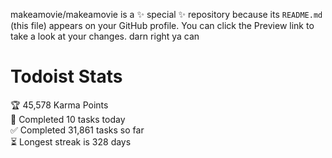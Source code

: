makeamovie/makeamovie is a ✨ special ✨ repository because its `README.md` (this file) appears on your GitHub profile.
You can click the Preview link to take a look at your changes. darn right ya can

# Todoist Stats

<!-- TODO-IST:START -->
🏆  45,578 Karma Points           
🌸  Completed 10 tasks today           
✅  Completed 31,861 tasks so far           
⏳  Longest streak is 328 days
<!-- TODO-IST:END -->